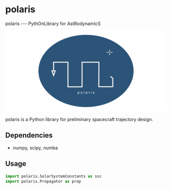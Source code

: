 # polaris
 polaris --- PythOnLibrary for AstRodynamIcS

![Alt text](./etc/polaris_logo.png?raw=true "Title")

polaris is a Python library for preliminary spacecraft trajectory design. 

## Dependencies
- numpy, scipy, numba


## Usage
```python
import polaris.SolarSystemConstants as ssc
import polaris.Propagator as prop
```


